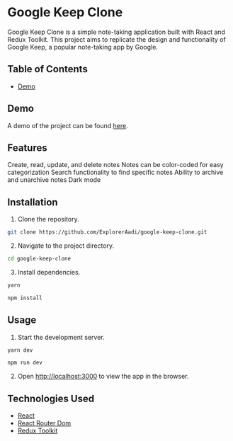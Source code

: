 # Google Keep Clone

Google Keep Clone is a simple note-taking application built with React and Redux Toolkit. This project aims to replicate the design and functionality of Google Keep, a popular note-taking app by Google.

## Table of Contents

- [Demo](#demo)

## Demo

A demo of the project can be found [here]("https://google-keep-clone-mauve.vercel.app/").

## Features

Create, read, update, and delete notes
Notes can be color-coded for easy categorization
Search functionality to find specific notes
Ability to archive and unarchive notes
Dark mode

## Installation

1. Clone the repository.

```bash
git clone https://github.com/ExplorerAadi/google-keep-clone.git
```

2. Navigate to the project directory.

```bash
cd google-keep-clone
```

3. Install dependencies.

```bash
yarn

npm install
```

## Usage

1. Start the development server.

```bash
yarn dev

npm run dev
```

2. Open [http://localhost:3000](http://localhost:3000) to view the app in the browser.

## Technologies Used

- [React]("https://react.dev")
- [React Router Dom]("https://www.npmjs.com/package/react-router-dom")
- [Redux Toolkit]("https://redux-toolkit.js.org")
